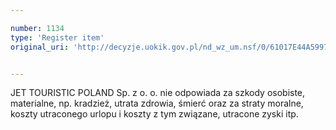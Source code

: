 ```yaml
---

number: 1134
type: 'Register item'
original_uri: 'http://decyzje.uokik.gov.pl/nd_wz_um.nsf/0/61017E44A59971BBC12572DD0032981A?OpenDocument'


---
```


JET TOURISTIC POLAND Sp. z o. o. nie odpowiada za szkody osobiste, materialne, np. kradzież, utrata zdrowia, śmierć oraz za straty moralne, koszty utraconego urlopu i koszty z tym związane, utracone zyski itp. 
